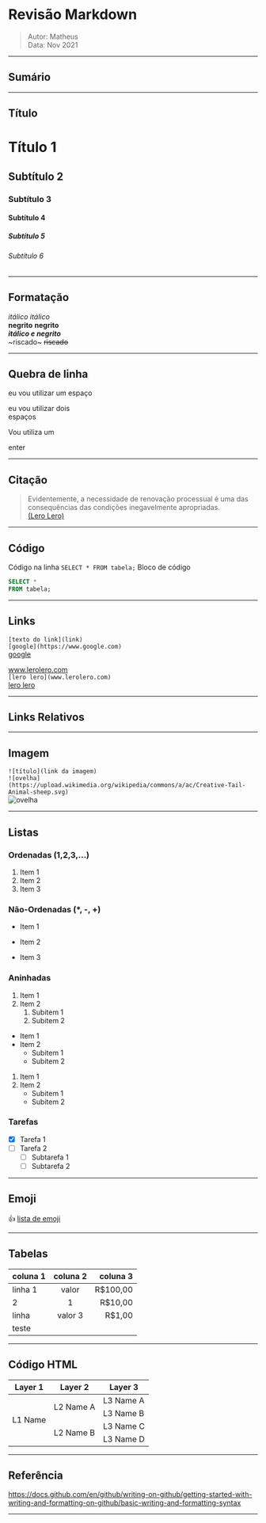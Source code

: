 Revisão Markdown
================

> Autor: Matheus  
> Data: Nov 2021

--------------------

Sumário
-------

-------

Título
------

# Título 1
## Subtítulo 2
### Subtítulo 3
#### Subtítulo 4
##### Subtítulo 5
###### Subtítulo 6

--------------------

Formatação
----------

_itálico_ *itálico*   
**negrito** __negrito__  
_**itálico e negrito**_  
~riscado~ ~~riscado~~  

------------------------

Quebra de linha
---------------

eu vou utilizar um 
espaço

eu vou utilizar dois  
espaços

Vou utiliza um

enter

--------------------

Citação
-------

> Evidentemente, a necessidade de renovação processual é uma das consequências
> das condições inegavelmente apropriadas.  
> [(Lero Lero)](https://lerolero.com/)

-------

Código
------

Código na linha `SELECT * FROM tabela;`
Bloco de código

```sql
SELECT *
FROM tabela;
```

------

Links
-----

`[texto do link](link)`  
`[google](https://www.google.com)`  
[google](https://www.google.com)

www.lerolero.com  
`[lero lero](www.lerolero.com)`  
[lero lero](www.lerolero.com)

------

Links Relativos
---------------


---------------

Imagem
------

`![título](link da imagem)`  
`![ovelha](https://upload.wikimedia.org/wikipedia/commons/a/ac/Creative-Tail-Animal-sheep.svg)`  
![ovelha](https://upload.wikimedia.org/wikipedia/commons/a/ac/Creative-Tail-Animal-sheep.svg)

------

Listas
------

### Ordenadas (1,2,3,...)

1. Item 1
1. Item 2
1. Item 3

### Não-Ordenadas (*, -, +)

* Item 1
+ Item 2
- Item 3

### Aninhadas

1. Item 1
1. Item 2
   1. Subitem 1
   1. Subitem 2

- Item 1
- Item 2
  - Subitem 1
  - Subitem 2

1. Item 1
1. Item 2
   - Subitem 1
   - Subitem 2

### Tarefas

- [x] Tarefa 1
- [ ] Tarefa 2
  - [ ] Subtarefa 1
  - [ ] Subtarefa 2

------

Emoji
-----

:+1:
[lista de emoji](https://github.com/ikatyang/emoji-cheat-sheet/blob/master/README.md)

-----

Tabelas
-------

|coluna 1|coluna 2|coluna 3|
|:-------|:------:|-------:|
|linha 1|valor|R$100,00|
|2|1|R$10,00|
|linha|valor 3|R$1,00|
|teste|

-------

Código HTML
-----------

<table>
    <thead>
        <tr>
            <th>Layer 1</th>
            <th>Layer 2</th>
            <th>Layer 3</th>
        </tr>
    </thead>
    <tbody>
        <tr>
            <td rowspan=4>L1 Name</td>
            <td rowspan=2>L2 Name A</td>
            <td>L3 Name A</td>
        </tr>
        <tr>
            <td>L3 Name B</td>
        </tr>
        <tr>
            <td rowspan=2>L2 Name B</td>
            <td>L3 Name C</td>
        </tr>
        <tr>
            <td>L3 Name D</td>
        </tr>
    </tbody>
</table>

-----------

Referência
----------

https://docs.github.com/en/github/writing-on-github/getting-started-with-writing-and-formatting-on-github/basic-writing-and-formatting-syntax

----------
